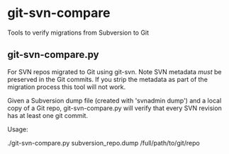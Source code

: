 # git-svn-compare
Tools to verify migrations from Subversion to Git

## git-svn-compare.py

For SVN repos migrated to Git using git-svn. Note SVN metadata *must* be preserved in the Git commits. If you strip the metadata as part of the migration process this tool will not work.

Given a Subversion dump file (created with 'svnadmin dump') and a local copy of a Git repo, git-svn-compare.py will verify that every SVN revision has at least one git commit.

Usage:

./git-svn-compare.py subversion_repo.dump /full/path/to/git/repo
